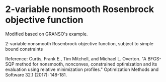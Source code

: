 # 2-variable nonsmooth Rosenbrock objective function

Modified based on GRANSO's example.

2-variable nonsmooth Rosenbrock objective function, subject to simple bound constraints

Reference: Curtis, Frank E., Tim Mitchell, and Michael L. Overton. "A BFGS-SQP method for nonsmooth, nonconvex, constrained optimization and its evaluation using relative minimization profiles." Optimization Methods and Software 32.1 (2017): 148-181.
